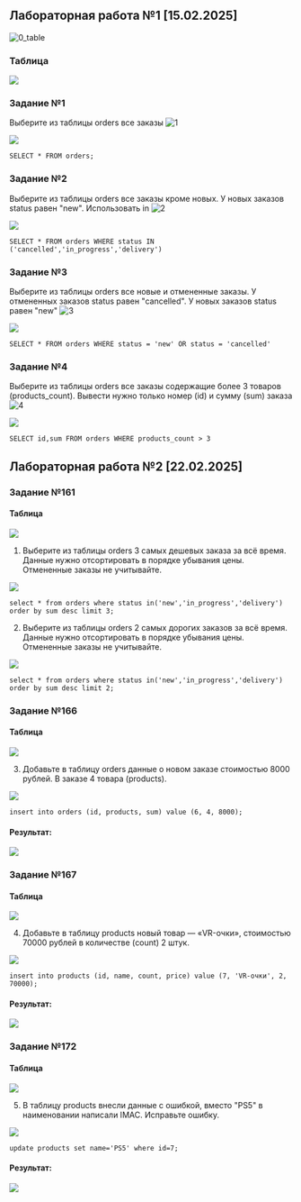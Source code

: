 ## Лабораторная работа №1 [15.02.2025]
![0_table](https://github.com/user-attachments/assets/587dc3ae-b03c-4c5d-a64a-a5c93a396292)

### Таблица
![](/LabW1/0_table.png)
### Задание №1
Выберите из таблицы orders все заказы
![1](https://github.com/user-attachments/assets/b17c43f9-52f8-4471-904e-041591838089)

![](/LabW1/1.png)

```
SELECT * FROM orders;
```
### Задание №2
Выберите из таблицы orders все заказы кроме новых. У новых заказов status равен "new". Использовать in
![2](https://github.com/user-attachments/assets/1933ce85-020e-4b17-959b-4fefb00f98af)

![](/LabW1/2.png)

```
SELECT * FROM orders WHERE status IN ('cancelled','in_progress','delivery')
```
### Задание №3
Выберите из таблицы orders все новые и отмененные заказы. У отмененных заказов status равен "cancelled". У новых заказов status равен "new"
![3](https://github.com/user-attachments/assets/95cea53b-b2ad-420c-a739-f7747a65002b)

![](/LabW1/3.png)

```
SELECT * FROM orders WHERE status = 'new' OR status = 'cancelled'
```
### Задание №4
Выберите из таблицы orders все заказы содержащие более 3 товаров (products_count).
Вывести нужно только номер (id) и сумму (sum) заказа
![4](https://github.com/user-attachments/assets/db101ab0-177b-47cb-b5d0-cbf3977e8ca3)

![](/LabW1/4.png)

```
SELECT id,sum FROM orders WHERE products_count > 3
```
## Лабораторная работа №2 [22.02.2025]
### Задание №161

#### Таблица

![](/LabW2/161/0_table.png)

1) Выберите из таблицы orders 3 самых дешевых заказа за всё время.
Данные нужно отсортировать в порядке убывания цены.
Отмененные заказы не учитывайте.

![](/LabW2/161/1.png)

```
select * from orders where status in('new','in_progress','delivery') order by sum desc limit 3;
```
2) Выберите из таблицы orders 2 самых дорогих заказов за всё время.
Данные нужно отсортировать в порядке убывания цены.
Отмененные заказы не учитывайте.

![](/LabW2/161/2.png)

```
select * from orders where status in('new','in_progress','delivery') order by sum desc limit 2;
```
### Задание №166
#### Таблица

![](/LabW2/166/0_table.png)

3) Добавьте в таблицу orders данные о новом заказе стоимостью 8000 рублей. В заказе 4 товара (products).

![](/LabW2/166/1.png)

```
insert into orders (id, products, sum) value (6, 4, 8000);
```
#### Результат:

![](/LabW2/166/1_result.png)

### Задание №167
#### Таблица

![](/LabW2/167/0_table.png)

4) Добавьте в таблицу products новый товар — «VR-очки», стоимостью 70000 рублей в количестве (count) 2 штук.
   
![](/LabW2/167/1.png)

```
insert into products (id, name, count, price) value (7, 'VR-очки', 2, 70000);
```
#### Результат:

![](/LabW2/167/1_result.png)

### Задание №172
#### Таблица

![](/LabW2/172/0_table.png)

5) В таблицу products внесли данные с ошибкой, вместо "PS5" в наименовании написали IMAC. Исправьте ошибку.

![](/LabW2/172/1.png)

```
update products set name='PS5' where id=7;
```
#### Результат:

![](/LabW2/172/1_result.png)
